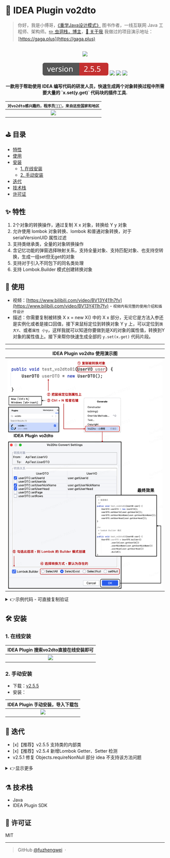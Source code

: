 # :currency_exchange: IDEA Plugin vo2dto

> 你好，我是小傅哥，[《重学Java设计模式》](https://item.jd.com/13218336.html) 图书作者，一线互联网 Java 工程师、架构师。[:pencil2: 虫洞栈，博主](https://bugstack.cn)，[:memo: 关于我](https://bugstack.cn/md/other/guide-to-reading.html) 我做过的项目演示地址：[https://gaga.plus](https://gaga.plus)

<br/>
<div align="center">
    <a href="https://plugins.jetbrains.com/plugin/18262-vo2dto" style="text-decoration:none"><img src="/docs/_media/logo-02.png" width="128px"></a>
</div>
<br/>
<div align="center">
	<a href="https://plugins.jetbrains.com/plugin/18262-vo2dto"><img src="/docs/_media/npm-version.svg"></a>
	<a href="https://bugstack.cn/"><img src="/docs/_media/npm-author.svg"></a>
	<a href="https://www.bilibili.com/video/BV13Y411h7fv"><img src="/docs/_media/npm-bilibili.svg"></a>
	<a href="https://plugins.jetbrains.com/plugin/18262-vo2dto"><img src="/docs/_media/npm-idea.svg"></a>
</div>

<h4 align="center">一款用于帮助使用 IDEA 编写代码的研发人员，快速生成两个对象转换过程中所需要大量的 `x.set(y.get)` 代码块的插件工具.</h4>

| `对vo2dto感兴趣的，程序员👨🏻‍💻‍，来自这些国家和地区` |
|:---:|
| ![](/docs/_media/visits.png) |

## ⛳ 目录

-  [特性](https://github.com/fuzhengwei/vo2dto#sparkles-%E7%89%B9%E6%80%A7)
-  [使用](https://github.com/fuzhengwei/vo2dto#hammer-%E4%BD%BF%E7%94%A8)
-  [安装](https://github.com/fuzhengwei/vo2dto#hammer_and_wrench-%E5%AE%89%E8%A3%85)
   -  [1. 在线安装](https://github.com/fuzhengwei/vo2dto#1-%E5%9C%A8%E7%BA%BF%E5%AE%89%E8%A3%85)
   -  [2. 手动安装](https://github.com/fuzhengwei/vo2dto#2-%E6%89%8B%E5%8A%A8%E5%AE%89%E8%A3%85)
-  [迭代](https://github.com/fuzhengwei/vo2dto#-%E8%BF%AD%E4%BB%A3)
-  [技术栈](https://github.com/fuzhengwei/vo2dto#alembic-%E6%8A%80%E6%9C%AF%E6%A0%88)
-  [许可证](https://github.com/fuzhengwei/vo2dto#scroll-%E8%AE%B8%E5%8F%AF%E8%AF%81)  

## ✨ 特性

1. 2个对象的转换操作，通过复制 X x 对象，转换给 Y y 对象
2. 允许使用 lombok 对象转换、lombok 和普通对象转换，对于 serialVersionUID 属性过滤
3. 支持类继承类，全量的对象转换操作
4. 含记忆功能的弹窗选择映射关系，支持全量对象、支持匹配对象、也支持空转换，生成一组set但无get的对象
5. 支持对于引入不同包下的同名类处理
6. 支持 Lombok.Builder 模式创建转换对象

## 🔨 使用

- 视频：[https://www.bilibili.com/video/BV13Y411h7fv](https://www.bilibili.com/video/BV13Y411h7fv) - `视频内有完整的使用介绍和插件设计` 
- 描述：你需要复制被转换 X x = new X() 中的 X x 部分，无论它是方法入参还是实例化或者是接口回值，接下来鼠标定位到转换对象 Y y 上，可以定位到`类 大Y`、或者`属性 小y`，这样我就可以知道你要做到是X的对象的属性值，转换到Y对象的属性值上。接下来帮你快速生成全部的 `y.set(x.get)` 代码片段。

---

| IDEA Plugin vo2dto 使用演示图|
|:---:|
| ![](/docs/_media/use-demo.png) |

<details><summary><a>👉示例代码 - 可直接复制验证</a></summary></br>

```java
import lombok.AllArgsConstructor;
import lombok.Builder;
import lombok.Data;
import lombok.NoArgsConstructor;

import java.util.Date;

public class ApiTest {

    public void test_vo2dto(UserVO user) {
        UserDTO userDTO = UserDTO.builder()
                .userId(user.getUserId())
                .userNickName(user.getUserNickName())
                .userHead(user.getUserHead())
                .build();
    }

    @Data
    @Builder
    @AllArgsConstructor
    @NoArgsConstructor
    static class UserDTO {

        private String userId;
        private String userIdx;
        private String userNickName;
        private String userHead;
        private int page;
        private int rows;

    }

    @Data
    @Builder
    @AllArgsConstructor
    @NoArgsConstructor
    static class UserVO {

        private Long id;
        private String userId;
        private String userNickName;
        private String userHead;
        private String userPassword;
        private Date createTime;
        private Date updateTime;

    }

}
```

- 支持 UserDTO userDTO = new UserDTO() 模型的，x.set(y.get)
- 支持 UserDTO userDTO 模式的，z.builder().x(y.get)

</details>

## 🛠️ 安装

### 1. 在线安装

| IDEA Plugin 搜索vo2dto直接在线安装即可|
|:---:|
| ![](/docs/_media/install.png) |

### 2. 手动安装

- 下载：[v2.5.5](https://github.com/fuzhengwei/vo2dto/releases/tag/v2.5.5)
- 安装：

| IDEA Plugin 手动安装，导入下载包|
|:---:|
| ![](/docs/_media/install02.png) |

## 🐾 迭代

- [x]【推荐】v2.5.5 支持类的内部类
- [x]【推荐】v2.5.4 新增Lombok Getter、Setter 检测
- v2.5.1 修复 Objects.requireNonNull 部分 idea 不支持该方法问题 


<details><summary><a>👉显示更多</a></summary></br>

- v2.4.9 支持 Lombok Builder 模式
- v2.4.8 静态字段过滤

- v2.4.7

  - 支持转换对象，鼠标定位到属性时候的类搜索和匹配
  - 处理全局扫描访问 `GlobalSearchScope.allScope`

- v2.4.6

  - 修改搜索对象范围，支持pom引入对象搜索
  - 屏蔽 lombok 下 serialVersionUID 属性的生成

- v2.4.5

  - 完善查找多包下同名类的引入和使用

- v2.4.4

  - 支持在多个包下查找相似的名称

- v2.4.3

  - 校验复制被转换对象的上下文关系

- v2.4.2

  - 添加映射字段多选框

- v2.3.0

  - 提供转换对象映射关系的弹窗提示，有多少个对象属性在转换

- v2.4.1

  - 修复映射字段bug

- v2.4.0

  - 优化映射关系
  - 提供映射配置功能

- V2.2.2

  - 通过步长计算，支持用户把光标定位到转换对象的属性上

- v2.2.0

  - 支持Lombok生成策略
  - 支持对象空转换
  - 在兼容的Lombok中添加自定义get和set方法

- v2.1.0
  
  - 复制对象a并在对象B上生成x.set（y.get）
  - 在“对象B”属性上，也可以直接单击以生成x.set（y.get）
  - 支持生成父对象的方法

- v1.0.0

  - 初版，支持对象的复制和转换

</details>

## ⚗️ 技术栈

- Java
- IDEA Plugin SDK

## 📜 许可证

MIT 

---

> GitHub [@fuzhengwei](https://github.com/fuzhengwei) &nbsp;&middot;&nbsp;

